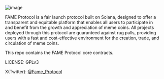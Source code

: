 ![image](https://fair.meme/assets/images/Fair_Meme_Logo.png)

FAME Protocol is a fair launch protocol built on Solana, designed to offer a transparent and equitable platform that enables all users to participate in and benefit from the growth and appreciation of meme coins. All projects deployed through this protocol are guaranteed against rug pulls, providing users with a fast and cost-effective environment for the creation, trade, and circulation of meme coins.

This repo contains the FAME Protocol core contracts.

LICENSE: GPLv3

X(Twitter): [@Fame_Protocol](https://twitter.com/Fame_Protocol)